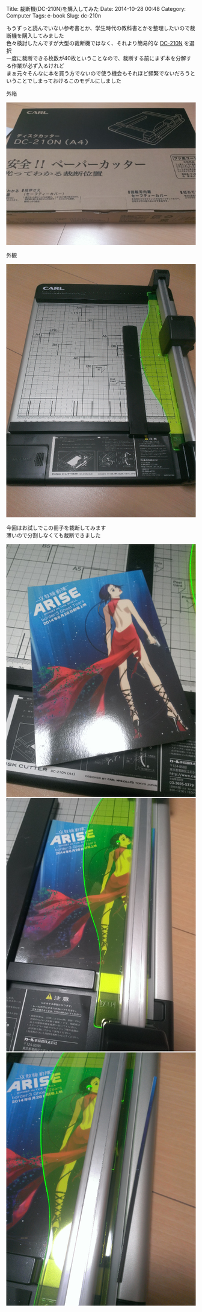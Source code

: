 Title: 裁断機(DC-210N)を購入してみた
Date: 2014-10-28 00:48
Category: Computer
Tags: e-book
Slug: dc-210n

もうずっと読んでいない参考書とか、学生時代の教科書とかを整理したいので裁断機を購入してみました  
色々検討したんですが大型の裁断機ではなく、それより簡易的な [DC-210N](http://www.carl.co.jp/item/DC-210N.html) を選択  
一度に裁断できる枚数が40枚ということなので、裁断する前にまず本を分解する作業が必ず入るけれど  
まぁ元々そんなに本を買う方でないので使う機会もそれほど頻繁でないだろうということでしまっておけるこのモデルにしました

外箱

[![image](/static/images/2014/10/DC-210N_1_s.jpg)](/static/images/2014/10/DC-210N_1.jpg)

外観

[![image](/static/images/2014/10/DC-210N_2_s.jpg)](/static/images/2014/10/DC-210N_2.jpg)

今回はお試しでこの冊子を裁断してみます  
薄いので分割しなくても裁断できました

[![image](/static/images/2014/10/DC-210N_3_s.jpg)](/static/images/2014/10/DC-210N_3.jpg)
[![image](/static/images/2014/10/DC-210N_4_s.jpg)](/static/images/2014/10/DC-210N_4.jpg)
[![image](/static/images/2014/10/DC-210N_5_s.jpg)](/static/images/2014/10/DC-210N_5.jpg)
